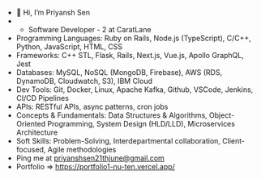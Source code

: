 - 👋 Hi, I’m Priyansh Sen
- - Software Developer - 2 at CaratLane
- Programming Languages: Ruby on Rails, Node.js (TypeScript), C/C++, Python, JavaScript, HTML, CSS
- Frameworks: C++ STL, Flask, Rails, Next.js, Vue.js, Apollo GraphQL, Jest
- Databases: MySQL, NoSQL (MongoDB, Firebase), AWS (RDS, DynamoDB, Cloudwatch, S3), IBM Cloud
- Dev Tools: Git, Docker, Linux, Apache Kafka, Github, VSCode, Jenkins, CI/CD Pipelines
- APIs: RESTful APIs, async patterns, cron jobs
- Concepts & Fundamentals: Data Structures & Algorithms, Object-Oriented Programming, System Design
(HLD/LLD), Microservices Architecture
- Soft Skills: Problem-Solving, Interdepartmental collaboration, Client-focused, Agile methodologies
- Ping me at priyanshsen21thjune@gmail.com
- Portfolio => https://portfolio1-nu-ten.vercel.app/
<!---
priyanshsen19/priyanshsen19 is a ✨ special ✨ repository because its `README.md` (this file) appears on your GitHub profile.
You can click the Preview link to take a look at your changes.
--->
